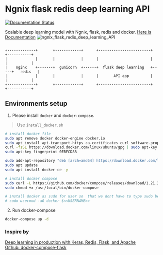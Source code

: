 # Ngnix flask redis deep learning API
[![Documentation Status](https://readthedocs.org/projects/ngnix-flask-redis-deep-learning-api/badge/?version=latest)](https://ngnix-flask-redis-deep-learning-api.readthedocs.io/en/latest/?badge=latest)

Scalable deep learning model with Ngnix, flask, redis and docker. [Here is Documentation](https://ngnix-flask-redis-deep-learning-api.readthepngdocs.io/en/latest/)
![ngnix_flask_redis_deep_learning_API](https://i.imgur.com/5SaAys4.png)

```

+-------------+       +------------+      +------------------------+     +-----------+
|             |       |            |      |                        |     |           |
|    nginx    +-------+  gunicorn  +------+  flask deep learning   +-----+   redis   |
|             |       |            |      |       API app          |     |           |
+-------------+       +------------+      +------------------------+     +-----------+

```

## Environments setup

1. Please install `docker` and `docker-compose`.  
> Use ``install_docker.sh``

```sh
# install docker file
sudo apt remove docker docker-engine docker.io
sudo apt install apt-transport-https ca-certificates curl software-properties-common -y
curl -fsSL https://download.docker.com/linux/ubuntu/gpg | sudo apt-key add -
sudo apt-key fingerprint 0EBFCD88

sudo add-apt-repository "deb [arch=amd64] https://download.docker.com/linux/ubuntu $(lsb_release -cs) stable"
sudo apt update
sudo apt install docker-ce -y

# install docker compose
sudo curl -L https://github.com/docker/compose/releases/download/1.21.2/docker-compose-$(uname -s)-$(uname -m) -o /usr/local/bin/docker-compose
sudo chmod +x /usr/local/bin/docker-compose

# install docker as sudo for user so  that we dont have to type sudo before docker
# sudo usermod -aG docker $<<USERNAME>>
```

2. Run docker-compose

```sh
docker-compose up -d
```

### Inspire by 
[Deep learning in production with Keras, Redis, Flask, and Apache](https://www.pyimagesearch.com/2018/02/05/deep-learning-production-keras-redis-flask-apache/)  
[Github: docker-compose-flask](https://github.com/xiaopeng163/docker-compose-flask)
